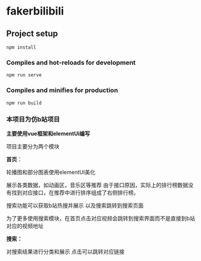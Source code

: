# fakerbilibili

## Project setup
```
npm install
```

### Compiles and hot-reloads for development
```
npm run serve
```

### Compiles and minifies for production
```
npm run build
```

### 本项目为仿b站项目 

**主要使用vue框架和elementUi编写**

项目主要分为两个模块

**首页**：

轮播图和部分图表使用elementUI美化

展示各类数据，如动画区，音乐区等推荐  由于接口原因，实际上的排行榜数据没有找到对应接口，在推荐中进行排序组成了右侧排行榜。

搜索功能可以获取b站热搜并展示 以及搜索跳转到搜索页面

为了更多使用搜索模块，在首页点击对应视频会跳转到搜索界面而不是直接到b站对应的视频地址

**搜索：**

对搜索结果进行分类和展示 点击可以跳转对应链接